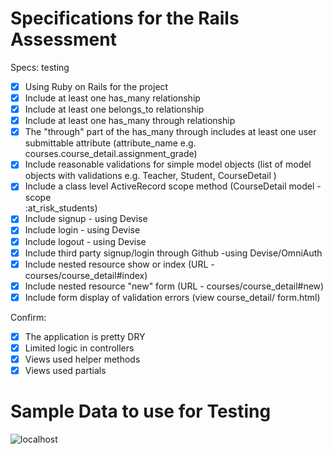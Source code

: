 # Specifications for the Rails Assessment

Specs: testing
- [x] Using Ruby on Rails for the project
- [x] Include at least one has_many relationship
- [x] Include at least one belongs_to relationship
- [x] Include at least one has_many through relationship
- [x] The "through" part of the has_many through includes at least one user submittable
      attribute (attribute_name e.g. courses.course_detail.assignment_grade)
- [x] Include reasonable validations for simple model objects (list of model objects with
      validations e.g. Teacher, Student, CourseDetail )
- [x] Include a class level ActiveRecord scope method (CourseDetail model - scope       
      :at_risk_students)
- [x] Include signup - using Devise
- [x] Include login  - using Devise
- [x] Include logout - using Devise
- [x] Include third party signup/login through Github -using Devise/OmniAuth
- [x] Include nested resource show or index (URL - courses/course_detail#index)
- [x] Include nested resource "new" form (URL - courses/course_detail#new)
- [x] Include form display of validation errors (view course_detail/ form.html)

Confirm:
- [x] The application is pretty DRY
- [x] Limited logic in controllers
- [x] Views used helper methods
- [x] Views used partials

# Sample Data to use for Testing

![localhost](https://github.com/edb-c/the-gradebook/blob/master/test_logins.png)
